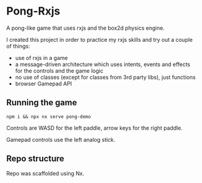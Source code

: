 # Pong-Rxjs

A pong-like game that uses rxjs and the box2d physics engine.

I created this project in order to practice my rxjs skills and try out a couple of things:

* use of rxjs in a game
* a message-driven architecture which uses intents, events and effects for the controls and the game logic
* no use of classes (except for classes from 3rd party libs), just functions
* browser Gamepad API

## Running the game

```
npm i && npx nx serve pong-demo
```

Controls are WASD for the left paddle, arrow keys for the right paddle.

Gamepad controls use the left analog stick.

## Repo structure 

Repo was scaffolded using Nx.